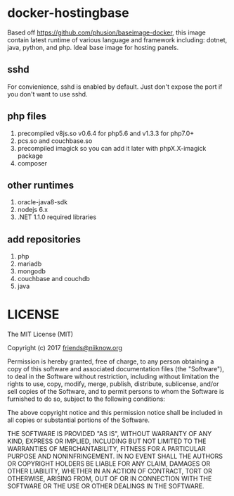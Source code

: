 # docker-hostingbase
Based off https://github.com/phusion/baseimage-docker, this image contain latest runtime of various language and framework including: dotnet, java, python, and php.  Ideal base image for hosting panels.

## sshd
For convienience, sshd is enabled by default.  Just don't expose the port if you don't want to use sshd.

## php files
1. precompiled v8js.so v0.6.4 for php5.6 and v1.3.3 for php7.0+
2. pcs.so and couchbase.so
3. precompiled imagick so you can add it later with phpX.X-imagick package
4. composer

## other runtimes
1. oracle-java8-sdk
2. nodejs 6.x
3. .NET 1.1.0 required libraries

## add repositories
1. php
2. mariadb
3. mongodb
4. couchbase and couchdb
4. java

# LICENSE

The MIT License (MIT)

Copyright (c) 2017 friends@niiknow.org

Permission is hereby granted, free of charge, to any person obtaining a copy of this software and associated documentation files (the "Software"), to deal in the Software without restriction, including without limitation the rights to use, copy, modify, merge, publish, distribute, sublicense, and/or sell copies of the Software, and to permit persons to whom the Software is furnished to do so, subject to the following conditions:

The above copyright notice and this permission notice shall be included in all copies or substantial portions of the Software.

THE SOFTWARE IS PROVIDED "AS IS", WITHOUT WARRANTY OF ANY KIND, EXPRESS OR IMPLIED, INCLUDING BUT NOT LIMITED TO THE WARRANTIES OF MERCHANTABILITY, FITNESS FOR A PARTICULAR PURPOSE AND NONINFRINGEMENT. IN NO EVENT SHALL THE AUTHORS OR COPYRIGHT HOLDERS BE LIABLE FOR ANY CLAIM, DAMAGES OR OTHER LIABILITY, WHETHER IN AN ACTION OF CONTRACT, TORT OR OTHERWISE, ARISING FROM, OUT OF OR IN CONNECTION WITH THE SOFTWARE OR THE USE OR OTHER DEALINGS IN THE SOFTWARE.